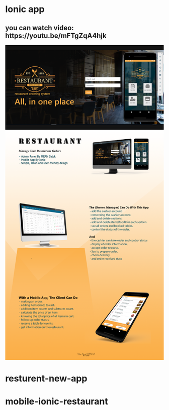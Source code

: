 

<h1> Ionic app </h1>
<h2>you can watch video: https://youtu.be/mFTgZqA4hjk </h2>

<img src="./pro-imges/restaurant1.png" alt="" >
<img src="./pro-imges/restaurant2.png" alt="" >


# resturent-new-app
# mobile-ionic-restaurant
